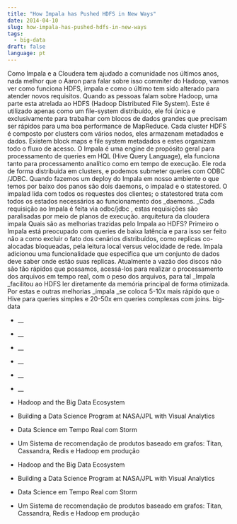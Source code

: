 ```yaml
---
title: "How Impala has Pushed HDFS in New Ways"
date: 2014-04-10
slug: how-impala-has-pushed-hdfs-in-new-ways
tags:
  - big-data
draft: false
language: pt
---
```


Como Impala e a Cloudera tem ajudado a comunidade nos últimos anos, nada melhor que o Aaron para falar sobre isso commiter do Hadoop, vamos ver como funciona HDFS, impala e como o último tem sido alterado para atender novos requisitos.
Quando as pessoas falam sobre Hadoop, uma parte esta atrelada ao HDFS (Hadoop Distributed File System). Este é utilizado apenas como um file-system distribuído, ele foi única e exclusivamente para trabalhar com blocos de dados grandes que precisam ser rápidos para uma boa performance de MapReduce.
Cada cluster HDFS é composto por clusters com vários nodos, eles armazenam metadados e dados. Existem block maps e file system metadados e estes organizam todo o fluxo de acesso.
O Impala é uma engine de propósito geral para processamento de queries em HQL (Hive Query Language), ela funciona tanto para processamento analítico como em tempo de execução. Ele roda de forma distribuida em clusters, e podemos submeter queries com ODBC /JDBC.
Quando fazemos um deploy do Impala em nosso ambiente o que temos por baixo dos panos são dois daemons, o impalad e o statestored. O impalad lida com todos os requestes dos clientes; o statestored trata com todos os estados necessários ao funcionamento dos _daemons. _Cada requisição ao Impala é feita via odbc/jdbc , estas requisições são paralisadas por meio de planos de execução.
arquitetura da cloudera impala
Quais são as melhorias trazidas pelo Impala ao HDFS?
Primeiro o Impala está preocupado com queries de baixa latência e para isso ser feito não a como excluir o fato dos cenários distribuídos, como replicas co-alocadas bloqueadas, pela leitura local versus velocidade de rede. Impala adicionou uma funcionalidade que especifica que um conjunto de dados deve saber onde estão suas replicas.
Atualmente a vazão dos discos não são tão rápidos que possamos, acessá-los para realizar o processamento dos arquivos em tempo real, com o peso dos arquivos, para tal _Impala _facilitou ao HDFS ler diretamente da memória principal de forma otimizada.
Por estas e outras melhorias _impala _se coloca 5-10x mais rápido que o Hive para queries simples e 20-50x em queries complexas com joins.
big-data
- __
- __
- __
- __
- __
- __

- Hadoop and the Big Data Ecosystem
- Building a Data Science Program at NASA/JPL with Visual Analytics
- Data Science em Tempo Real com Storm
- Um Sistema de recomendação de produtos baseado em grafos: Titan, Cassandra, Redis e Hadoop em produção

- Hadoop and the Big Data Ecosystem
- Building a Data Science Program at NASA/JPL with Visual Analytics
- Data Science em Tempo Real com Storm
- Um Sistema de recomendação de produtos baseado em grafos: Titan, Cassandra, Redis e Hadoop em produção